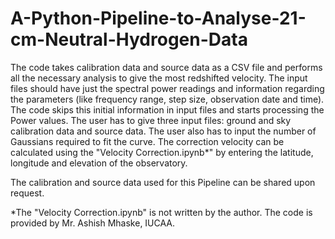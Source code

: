 # A-Python-Pipeline-to-Analyse-21-cm-Neutral-Hydrogen-Data
The code takes calibration data and source data as a CSV file and performs all the necessary analysis to give the most redshifted velocity. The input files should have just the spectral power readings and information regarding the parameters (like frequency range, step size, observation date and time). The code skips this initial information in input files and starts processing the Power values. The user has to give three input files: ground and sky calibration data and source data. The user also has to input the number of Gaussians required to fit the curve. The correction velocity can be calculated using the "Velocity Correction.ipynb*" by entering the latitude, longitude and elevation of the observatory.

The calibration and source data used for this Pipeline can be shared upon request.

*The "Velocity Correction.ipynb" is not written by the author. The code is provided by Mr. Ashish Mhaske, IUCAA.
